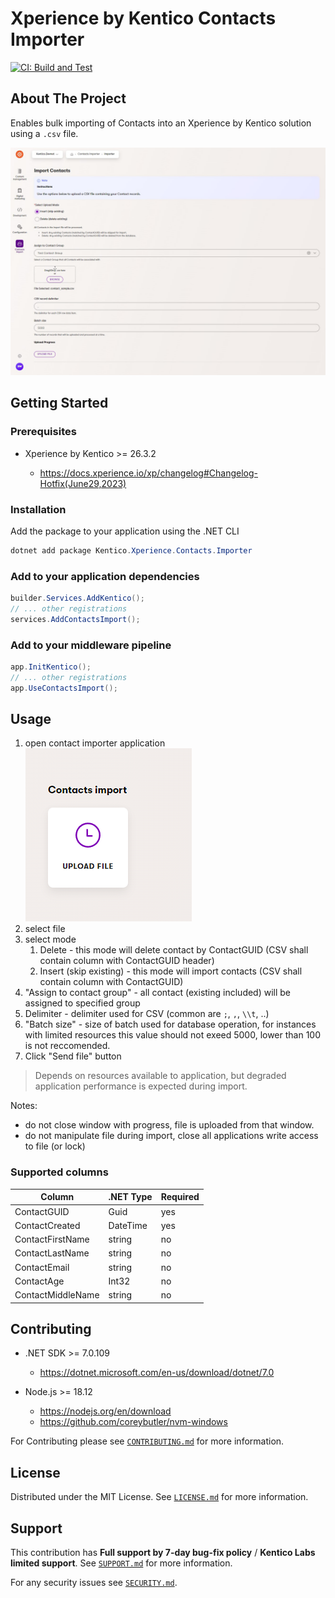 # Xperience by Kentico Contacts Importer

[![CI: Build and Test](https://github.com/Kentico/xperience-by-kentico-contacts-importer/actions/workflows/ci.yml/badge.svg?branch=main)](https://github.com/Kentico/xperience-by-kentico-contacts-importer/actions/workflows/ci.yml)

## About The Project

Enables bulk importing of Contacts into an Xperience by Kentico solution using a `.csv` file.

![View of the Import Upload dashboard](./images/screenshot-upload.jpg)

## Getting Started

### Prerequisites

- Xperience by Kentico >= 26.3.2

  - <https://docs.xperience.io/xp/changelog#Changelog-Hotfix(June29,2023)>

### Installation

Add the package to your application using the .NET CLI

```powershell
dotnet add package Kentico.Xperience.Contacts.Importer
```

### Add to your application dependencies

```csharp
builder.Services.AddKentico();
// ... other registrations
services.AddContactsImport();
```

### Add to your middleware pipeline

```csharp
app.InitKentico();
// ... other registrations
app.UseContactsImport();
```

## Usage

1. open contact importer application <br>
   ![ContactImporterApplication](./images/ContactImporterApplication.png)
1. select file
1. select mode
   1. Delete - this mode will delete contact by ContactGUID (CSV shall contain column with ContactGUID header)
   1. Insert (skip existing) - this mode will import contacts (CSV shall contain column with ContactGUID)
1. "Assign to contact group" - all contact (existing included) will be assigned to specified group
1. Delimiter - delimiter used for CSV (common are `;`, `,`, `\\t`, ..)
1. "Batch size" - size of batch used for database operation, for instances with limited resources this value should not exeed 5000, lower than 100 is not reccomended.
1. Click "Send file" button

> Depends on resources available to application, but degraded application performance is expected during import.

Notes:

- do not close window with progress, file is uploaded from that window.
- do not manipulate file during import, close all applications write access to file (or lock)

### Supported columns

| Column            | .NET Type | Required |
| ----------------- | --------- | -------- |
| ContactGUID       | Guid      | yes      |
| ContactCreated    | DateTime  | yes      |
| ContactFirstName  | string    | no       |
| ContactLastName   | string    | no       |
| ContactEmail      | string    | no       |
| ContactAge        | Int32     | no       |
| ContactMiddleName | string    | no       |

## Contributing

- .NET SDK >= 7.0.109

  - <https://dotnet.microsoft.com/en-us/download/dotnet/7.0>

- Node.js >= 18.12

  - <https://nodejs.org/en/download>
  - <https://github.com/coreybutler/nvm-windows>

For Contributing please see [`CONTRIBUTING.md`](./CONTRIBUTING.md) for more information.

## License

Distributed under the MIT License. See [`LICENSE.md`](./LICENSE.md) for more information.

## Support

This contribution has **Full support by 7-day bug-fix policy** / **Kentico Labs limited support**. See [`SUPPORT.md`](./SUPPORT.md) for more information.

For any security issues see [`SECURITY.md`](./SECURITY.md).
